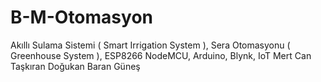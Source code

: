 # B-M-Otomasyon
Akıllı Sulama Sistemi ( Smart Irrigation System ), Sera Otomasyonu ( Greenhouse System ), ESP8266 NodeMCU, Arduino, Blynk, IoT
Mert Can Taşkıran
Doğukan Baran Güneş
